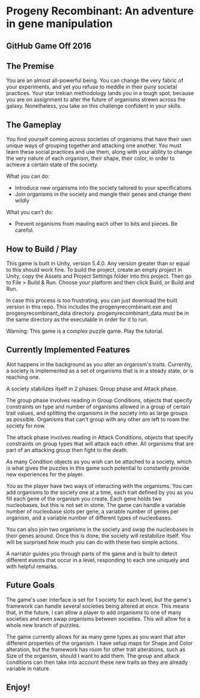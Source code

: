 # Progeny Recombinant: An adventure in gene manipulation
## GitHub Game Off 2016

## The Premise

You are an almost all-powerful being. You can change the very fabric of your experiments,
and yet you refuse to meddle in their puny societal practices. Your star trekian methodology
lands you in a tough spot, because you are on assignment to alter the future of organisms 
strewn across the galaxy. Nonetheless, you take on this challenge confident in your skills.

## The Gameplay

You find yourself coming across societies of organisms that have their own unique ways of 
grouping together and attacking one another. You must learn these social practices and use 
them, along with your ability to change the very nature of each organism, their shape, their
color, in order to achieve a certain state of the society.

What you can do:

* Introduce new organisms into the society tailored to your specifications
* Join organisms in the society and mangle their genes and change them wildly

What you can't do:

* Prevent organisms from mauling each other to bits and pieces. Be careful.

## How to Build / Play

This game is built in Unity, version 5.4.0. Any version greater than or equal to this should 
work fine. To build the project, create an empty project in Unity, copy the Assets and 
Project Settings folder into this project. Then go to File > Build & Run. Choose your platform
and then click Build, or Build and Run. 

In case this process is too frustrating, you can just download the built version in this repo.
This includes the progenyrecombinant.exe and progenyrecombinant_data directory. progenyrecombinant_data 
must be in the same directory as the executable in order for it to run.

Warning: This game is a complex puzzle game. Play the tutorial.

## Currently Implemented Features

Alot happens in the background as you alter an organism's traits. Currently, a society is implemented
as a set of organisms that is in a steady state, or is reaching one. 

A society stabilizes itself in 2 phases: Group phase and Attack phase.

The group phase involves reading in Group Conditions, objects that specify constraints on type and number of
organisms allowed in a group of certain trait values, and splitting the organisms in the society into 
as large groups as possible. Organisms that can't group with any other are left to roam the society for now.

The attack phase involves reading in Attack Conditions, objects that specify constraints on group types
that will attack each other. All organisms that are part of an attacking group then fight to the death.

As many Condition objects as you wish can be attached to a society, which is what gives the puzzles in this
game such potential to constantly provide new experiences for the player.

You as the player have two ways of interacting with the organisms. You can add organisms to the society one 
at a time, each trait defined by you as you fill each gene of the organism you create. Each gene holds two 
nucleobases, but this is not set in stone. The game can handle a variable number of nucleobase slots per gene,
a variable number of genes per organism, and a variable number of different types of nucleobases.

You can also join two organisms in the society and swap the nucleobases in their genes around. Once this is done,
the society will restabilize itself. You will be surprised how much you can do with these two simple actions.

A narrator guides you through parts of the game and is built to detect different events that occur in a level, 
responding to each one uniquely and with helpful remarks.

## Future Goals

The game's user interface is set for 1 society for each level, but the game's framework can handle several societies being altered at once. This means that, in the future, I can allow a player to add organisms to one of many societies 
and even swap organisms between societies. This will allow for a whole new branch of puzzles.

The game currently allows for as many gene types as you want that alter different properties of the organism. I 
have setup maps for Shape and Color alteration, but the framework has room for other trait alterations, such as Size of 
the organism, should I want to add them. The group and attack conditions can then take into account these new traits
as they are already variable in nature.

## Enjoy!
